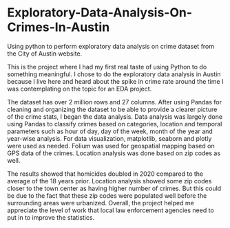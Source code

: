 # Exploratory-Data-Analysis-On-Crimes-In-Austin
Using python to perform exploratory data analysis on crime dataset from the City of Austin website.

This is the project where I had my first real taste of using Python to do something meaningful. I chose to do the exploratory data analysis in Austin because I live here and heard about the spike in crime rate around the time I was contemplating on the topic for an EDA project. 

The dataset has over 2 million rows and 27 columns. After using Pandas for cleaning and organizing the dataset to be able to provide a clearer picture of the crime stats, I began the data analysis. Data analysis was largely done using Pandas to classify crimes based on categories, location and temporal parameters such as hour of day, day of the week, month of the year and year-wise analysis. For data visualization, matplotlib, seaborn and plotly were used as needed. Folium was used for geospatial mapping based on GPS data of the crimes. Location analysis was done based on zip codes as well. 

The results showed that homicides doubled in 2020 compared to the average of the 18 years prior. Location analysis showed some zip codes closer to the town center as having higher number of crimes. But this could be due to the fact that these zip codes were populated well before the surrounding areas were urbanized. Overall, the project helped me appreciate the level of work that local law enforcement agencies need to put in to improve the statistics.
